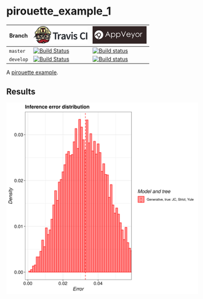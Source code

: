 # pirouette_example_1

Branch   |[![Travis CI logo](pics/TravisCI.png)](https://travis-ci.org)                                                                                               |[![AppVeyor logo](pics/AppVeyor.png)](https://appveyor.com)                                                                                               
---------|------------------------------------------------------------------------------------------------------------------------------------------------------------|--------------------------------------------------------------------------------------------------------------------------------------------------------------------------------------------
`master` |[![Build Status](https://travis-ci.org/richelbilderbeek/pirouette_example_1.svg?branch=master)](https://travis-ci.org/richelbilderbeek/pirouette_example_1) |[![Build status](https://ci.appveyor.com/api/projects/status/9ewqm2esnc9uv0go/branch/master?svg=true)](https://ci.appveyor.com/project/richelbilderbeek/pirouette-example-1-dkuud/branch/master)
`develop`|[![Build Status](https://travis-ci.org/richelbilderbeek/pirouette_example_1.svg?branch=develop)](https://travis-ci.org/richelbilderbeek/pirouette_example_1)|[![Build status](https://ci.appveyor.com/api/projects/status/9ewqm2esnc9uv0go/branch/develop?svg=true)](https://ci.appveyor.com/project/richelbilderbeek/pirouette-example-1-dkuud/branch/develop)

A [pirouette example](https://github.com/richelbilderbeek/pirouette_examples).

## Results

![](example_1_314/errors.png)

